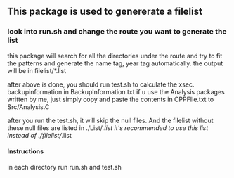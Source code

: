 ## This package is used to genererate a filelist
### look into run.sh and change the route you want to generate the list

this package will search for all the directories under the route and try to fit the patterns and generate the name tag, year tag automatically. the output will be in filelist/*.list

after above is done, you should run test.sh to calculate the xsec. backupinformation in BackupInformation.txt
if u use the Analysis packages written by me, just simply copy and paste the contents in CPPFIle.txt to Src/Analysis.C

after you run the test.sh, it will skip the null files. And the filelist without these null files are listed in ./List/*.list
it's recommended to use this list instead of ./filelist/*.list

#### Instructions

in each directory run run.sh and test.sh

